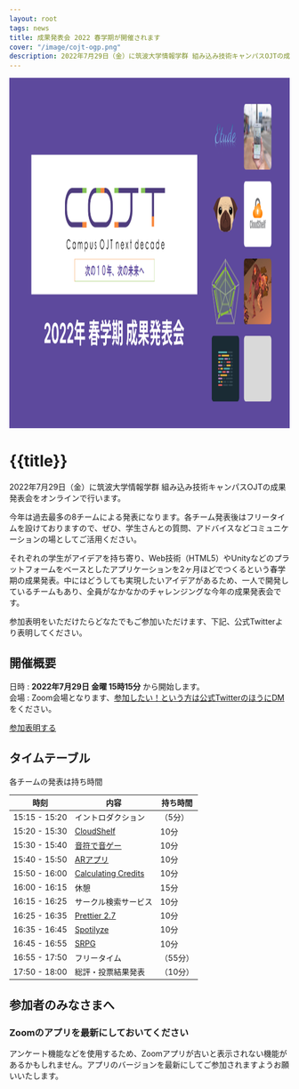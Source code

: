 ```yaml
---
layout: root
tags: news
title: 成果発表会 2022 春学期が開催されます
cover: "/image/cojt-ogp.png"
description: 2022年7月29日（金）に筑波大学情報学群 組み込み技術キャンパスOJTの成果発表会をオンラインで行います。参加無料でZoomで行います。
---
```


<img class="mt-0" src="/image/result-ogp-2022s.png" alt="2022年 春学期 成果発表会" width="1200" height="630" />

# {{title}}

2022年7月29日（金）に筑波大学情報学群 組み込み技術キャンパスOJTの成果発表会をオンラインで行います。

今年は過去最多の8チームによる発表になります。各チーム発表後はフリータイムを設けておりますので、ぜひ、学生さんとの質問、アドバイスなどコミュニケーションの場としてご活用ください。

それぞれの学生がアイデアを持ち寄り、Web技術（HTML5）やUnityなどのプラットフォームをベースとしたアプリケーションを2ヶ月ほどでつくるという春学期の成果発表。中にはどうしても実現したいアイデアがあるため、一人で開発しているチームもあり、全員がなかなかのチャレンジングな今年の成果発表会です。

参加表明をいただけたらどなたでもご参加いただけます、下記、公式Twitterより表明してください。

## 開催概要

日時
: **2022年7月29日 金曜 15時15分** から開始します。  
会場
: Zoom会場となります、[参加したい！という方は公式TwitterのほうにDM](https://twitter.com/cojt_tsukuba)をください。

<p>
<a href="https://twitter.com/cojt_tsukuba" class="jumpu-button text-2xl">参加表明する</a>
</p>

## タイムテーブル

各チームの発表は持ち時間

| 時刻          | 内容                                    | 持ち時間 |
| ------------- | --------------------------------------- | -------- |
| 15:15 - 15:20 | イントロダクション                      | （5分）  |
| 15:20 - 15:30 | [CloudShelf](/results/bookmanager-team) | 10分     |
| 15:30 - 15:40 | [音符で音ゲー](/results/musicgame-team) | 10分     |
| 15:40 - 15:50 | [ARアプリ](/results/ar_team)            | 10分     |
| 15:50 - 16:00 | [Calculating Credits](/results/cc)      | 10分     |
| 16:00 - 16:15 | 休憩                                    | 15分     |
| 16:15 - 16:25 | サークル検索サービス                    | 10分     |
| 16:25 - 16:35 | [Prettier 2.7](/results/prettier-team)  | 10分     |
| 16:35 - 16:45 | [Spotilyze](/results/music_analyze)     | 10分     |
| 16:45 - 16:55 | [SRPG](/results/srpg)                   | 10分     |
| 16:55 - 17:50 | フリータイム                            | （55分） |
| 17:50 - 18:00 | 総評・投票結果発表                      | （10分） |

## 参加者のみなさまへ

### Zoomのアプリを最新にしておいてください

アンケート機能などを使用するため、Zoomアプリが古いと表示されない機能があるかもしれません。アプリのバージョンを最新にしてご参加されますようお願いいたします。
